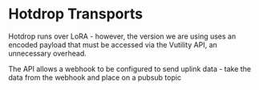 # Hotdrop Transports

Hotdrop runs over LoRA - however, the version we are using uses an encoded payload that must be accessed 
via the Vutility API, an unnecessary overhead.

The API allows a webhook to be configured to send uplink data - 
take the data from the webhook and place on a pubsub topic
